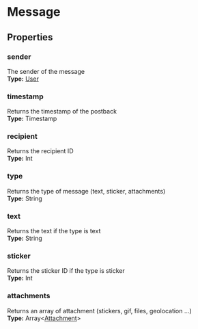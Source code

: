 # Message

## Properties

### sender
The sender of the message  
**Type:** [User](user.md)

### timestamp
Returns the timestamp of the postback  
**Type:** Timestamp

### recipient
Returns the recipient ID  
**Type:** Int

### type
Returns the type of message (text, sticker, attachments)  
**Type:** String

### text
Returns the text if the type is text  
**Type:** String

### sticker
Returns the sticker ID if the type is sticker  
**Type:** Int

### attachments
Returns an array of attachment (stickers, gif, files, geolocation ...)  
**Type:** Array<[Attachment](attachment.md)>